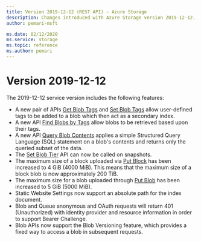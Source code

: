 ```yaml
---
title: Version 2019-12-12 (REST API) - Azure Storage
description: Changes introduced with Azure Storage version 2019-12-12.
author: pemari-msft

ms.date: 02/12/2020
ms.service: storage
ms.topic: reference
ms.author: pemari
---
```


# Version 2019-12-12
  
The 2019-12-12 service version includes the following features:

- A new pair of APIs [Get Blob Tags](get-blob-tags.md) and [Set Blob Tags](set-blob-tags.md) allow user-defined tags to be added to a blob which then act as a secondary index.
- A new API [Find Blobs by Tags](find-blobs-by-tags.md) allow blobs to be retrieved based upon their tags. 
- A new API [Query Blob Contents](query-blob-contents.md) applies a simple Structured Query Language (SQL) statement on a blob's contents and returns only the queried subset of the data. 
- The [Set Blob Tier](set-blob-tier.md) API can now be called on snapshots. 
- The maximum size of a block uploaded via [Put Block](Put-Block.md) has been increased to 4 GiB (4000 MiB). This means that the maximum size of a block blob is now approximately 200 TiB.
- The maximum size for a blob uploaded through [Put Blob](Put-Blob.md) has been increased to 5 GiB (5000 MiB).
- Static Website Settings now support an absolute path for the index document.
- Blob and Queue anonymous and OAuth requests will return 401 (Unauthorized) with identity provider and resource information in order to support Bearer Challenge. 
- Blob APIs now support the Blob Versioning feature, which provides a fixed way to access a blob in subsequent requests.